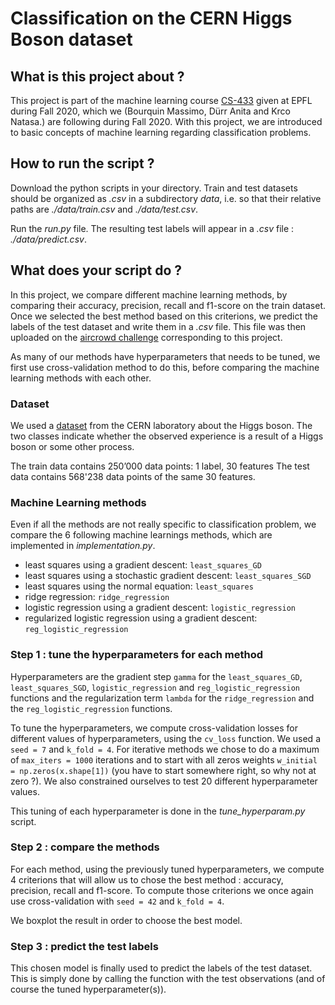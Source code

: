 # Classification on the CERN Higgs Boson dataset


## What is this project about ?
This project is part of the machine learning course [CS-433](https://www.epfl.ch/labs/mlo/machine-learning-cs-433/) given at EPFL during Fall 2020, which we (Bourquin Massimo, Dürr Anita and Krco Natasa.) are following during Fall 2020. With this project, we are introduced to basic concepts of machine learning regarding classification problems.


## How to run the script ?

Download the python scripts in your directory. Train and test datasets should be organized as *.csv* in a subdirectory *data*, i.e. so that their relative paths are *./data/train.csv* and *./data/test.csv*.

Run the *run.py* file. The resulting test labels will appear in a *.csv* file : *./data/predict.csv*.


## What does your script do ?

In this project, we compare different machine learning methods, by comparing their accuracy, precision, recall and f1-score on the train dataset. Once we selected the best method based on this criterions, we predict the labels of the test dataset and write them in a *.csv* file. This file was then uploaded on the [aircrowd challenge](https://www.aicrowd.com/challenges/epfl-machine-learning-higgs) corresponding to this project.

As many of our methods have hyperparameters that needs to be tuned, we first use cross-validation method to do this, before comparing the machine learning methods with each other.


### Dataset
We used a [dataset](https://higgsml.lal.in2p3.fr/files/2014/04/documentation_v1.8.pdf) from the CERN laboratory about the Higgs boson. The two classes indicate whether the observed experience is a result of a Higgs boson or some other process.

The train data contains 250’000 data points: 1 label, 30 features
The test data contains 568'238 data points of the same 30 features.

### Machine Learning methods

Even if all the methods are not really specific to classification problem, we compare the 6 following machine learnings methods, which are implemented in *implementation.py*.

* least squares using a gradient descent: `least_squares_GD`
* least squares using a stochastic gradient descent: `least_squares_SGD`
* least squares using the normal equation: `least_squares`
* ridge regression: `ridge_regression`
* logistic regression using a gradient descent: `logistic_regression`
* regularized logistic regression using a gradient descent: `reg_logistic_regression`

### Step 1 : tune the hyperparameters for each method

Hyperparameters are the gradient step `gamma` for the `least_squares_GD`, `least_squares_SGD`, `logistic_regression` and `reg_logistic_regression` functions and the regularization term `lambda` for the `ridge_regression` and the `reg_logistic_regression` functions.

To tune the hyperparameters, we compute cross-validation losses for different values of hyperparameters, using the `cv_loss` function. We used a `seed = 7` and `k_fold = 4`. For iterative methods we chose to do a maximum of `max_iters = 1000` iterations and to start with all zeros weights `w_initial = np.zeros(x.shape[1])` (you have to start somewhere right, so why not at zero ?).
We also constrained ourselves to test 20 different hyperparameter values.

This tuning of each hyperparameter is done in the *tune_hyperparam.py* script.

### Step 2 : compare the methods

For each method, using the previously tuned hyperparameters, we compute 4 criterions that will allow us to chose the best method : accuracy, precision, recall and f1-score. To compute those criterions we once again use cross-validation with `seed = 42` and `k_fold = 4`.

We boxplot the result in order to choose the best model.

### Step 3 : predict the test labels

This chosen model is finally used to predict the labels of the test dataset. This is simply done by calling the function with the test observations (and of course the tuned hyperparameter(s)).
